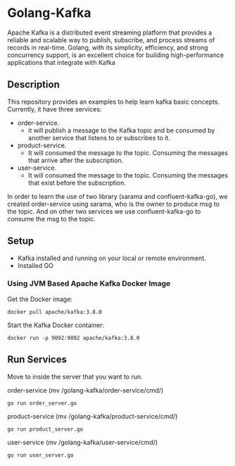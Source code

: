 # Golang-Kafka
Apache Kafka is a distributed event streaming platform that provides a reliable and scalable way to publish, subscribe, and process streams of records in real-time.
Golang, with its simplicity, efficiency, and strong concurrency support, is an excellent choice for building high-performance applications that integrate with Kafka

## Description

This repository provides an examples to help learn kafka basic concepts. Currently, it have three services:

- order-service.
	- it will publish a message to the Kafka topic and be consumed by another service that listens to or subscribes to it. 
- product-service.
 	- It will consumed the message to the topic. Consuming the messages that arrive after the subscription.
- user-service.
	- It will consumed the message to the topic. Consuming the messages that exist before the subscription.

In order to learn the use of two library (sarama and confluent-kafka-go), we created order-service using sarama, who is the owner to produce msg to the topic.
And on other two services we use confluent-kafka-go to consume the msg to the topic.

## Setup
- Kafka installed and running on your local or remote environment.
- Installed GO

### Using JVM Based Apache Kafka Docker Image

Get the Docker image:

	docker pull apache/kafka:3.8.0 

Start the Kafka Docker container:

	docker run -p 9092:9092 apache/kafka:3.8.0

## Run Services
Move to inside the server that you want to run.

order-service (mv /golang-kafka/order-service/cmd/)

	go run order_server.go

product-service (mv /golang-kafka/product-service/cmd/)

	go run product_server.go

user-service (mv /golang-kafka/user-service/cmd/)

	go run user_server.go